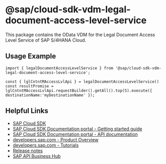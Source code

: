 # @sap/cloud-sdk-vdm-legal-document-access-level-service

This package contains the OData VDM for the Legal Document Access Level Service of SAP S/4HANA Cloud.

## Usage Example
```
import { legalDocumentAccessLevelService } from '@sap/cloud-sdk-vdm-legal-document-access-level-service';

const { lglCntntMAccessLvlApi } = legalDocumentAccessLevelService()
const resultPromise = lglCntntMAccessLvlApi.requestBuilder().getAll().top(5).execute({ destinationName:'myDestinationName' });

```

## Helpful Links

- [SAP Cloud SDK](https://github.com/SAP/cloud-sdk-js)
- [SAP Cloud SDK Documentation portal - Getting started guide](https://sap.github.io/cloud-sdk/docs/js/getting-started)
- [SAP Cloud SDK Documentation portal - API documentation](https://sap.github.io/cloud-sdk/docs/js/api)
- [developers.sap.com - Product Overview](https://developers.sap.com/topics/cloud-sdk.html)
- [developers.sap.com - Tutorials](https://developers.sap.com/tutorial-navigator.html?tag=software-product:technology-platform/sap-cloud-sdk&tag=tutorial:type/tutorial&tag=programming-tool:javascript)
- [Release notes](https://help.sap.com/doc/2324e9c3b28748a4ae2ad08166d77675/1.0/en-US/js-index.html)
- [SAP API Business Hub](https://api.sap.com/)
